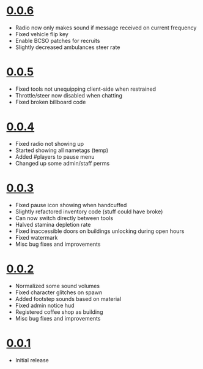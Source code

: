 # [0.0.6](#0.0.6) <!--1/19/2021-->
- Radio now only makes sound if message received on current frequency
- Fixed vehicle flip key
- Enable BCSO patches for recruits
- Slightly decreased ambulances steer rate

# [0.0.5](#0.0.5) <!--1/19/2021-->
- Fixed tools not unequipping client-side when restrained
- Throttle/steer now disabled when chatting
- Fixed broken billboard code

# [0.0.4](#0.0.4) <!--1/19/2021-->
- Fixed radio not showing up
- Started showing all nametags (temp)
- Added #players to pause menu
- Changed up some admin/staff perms

# [0.0.3](#0.0.3) <!--1/18/2021-->
- Fixed pause icon showing when handcuffed
- Slightly refactored inventory code (stuff could have broke)
- Can now switch directly between tools
- Halved stamina depletion rate
- Fixed inaccessible doors on buildings unlocking during open hours
- Fixed watermark
- Misc bug fixes and improvements

# [0.0.2](#0.0.2) <!--1/18/2021-->
- Normalized some sound volumes
- Fixed character glitches on spawn
- Added footstep sounds based on material
- Fixed admin notice hud
- Registered coffee shop as building
- Misc bug fixes and improvements

# [0.0.1](#0.0.1) <!--1/13/2021-->
- Initial release